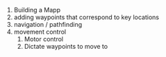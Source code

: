 1. Building a Mapp
2. adding waypoints that correspond to key locations
3. navigation / pathfinding
4. movement control
   1. Motor control
   2. Dictate waypoints to move to
